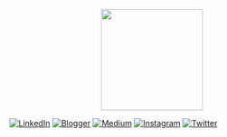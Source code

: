 <p align="center">
  <a href="https://github.com/gonexwind">
    <img height="180em"  src="https://github-readme-stats.vercel.app/api?username=gonexwind&count_private=true&theme=vue-dark&show_icons=true" />
  </a>  
</p>

 <a href="https://www.linkedin.com/in/fikkyardianto" target="_blank"><img src="https://img.shields.io/badge/LinkedIn-%230a66c2.svg?&style=flat-square&logo=linkedin&logoColor=white" alt="LinkedIn"></a> <a href="https://fikkynote.blogspot.com/" target="_blank"><img src="https://img.shields.io/badge/Blogger-%23fc4f08.svg?&style=flat-square&logo=blogger&logoColor=white" alt="Blogger"></a> <a href="https://www.youtube.com/@fikkyardianto_" target="_blank"><img src="https://img.shields.io/badge/Youtube-%23FF0000.svg?&style=flat-square&logo=youtube&logoColor=white" alt="Medium"></a> <a href="https://www.instagram.com/fikkyardianto" target="_blank"><img src="https://img.shields.io/badge/Instagram-%23E4405F.svg?&style=flat-square&logo=instagram&logoColor=white" alt="Instagram"></a> <a href="https://www.twitter.com/gonexwind" target="_blank"><img src="https://img.shields.io/badge/Twitter-%231da1f2.svg?&style=flat-square&logo=twitter&logoColor=white" alt="Twitter"></a> 
